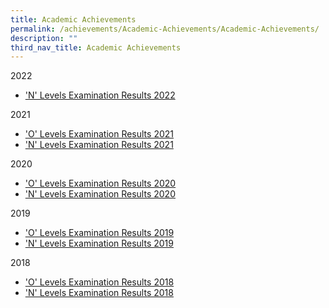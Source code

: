 ```yaml
---
title: Academic Achievements
permalink: /achievements/Academic-Achievements/Academic-Achievements/
description: ""
third_nav_title: Academic Achievements
---
```

2022

*   ['N' Levels Examination Results 2022](/achievements/Academic-Achievements/2022-N-Level-Examination-Results/)

2021

*   ['O' Levels Examination Results 2021](/achievements/Student-Achievements/2021-Olevel-results/)
*   ['N' Levels Examination Results 2021](/achievements/Student-Achievements/2021-Nlevel-results/)

2020

*   ['O' Levels Examination Results 2020](https://zhenghuasec.moe.edu.sg/o-levels-examination-results-2020/)
*   ['N' Levels Examination Results 2020](https://zhenghuasec.moe.edu.sg/n-levels-examination-results-2020/)

2019

*   ['O' Levels Examination Results 2019](https://zhenghuasec.moe.edu.sg/o-levels-examination-results-2019/)
*   ['N' Levels Examination Results 2019](https://zhenghuasec.moe.edu.sg/n-levels-examination-results-2019/)

2018

*   ['O' Levels Examination Results 2018](https://zhenghuasec.moe.edu.sg/o-levels-examination-results-2018/)
*   ['N' Levels Examination Results 2018](https://zhenghuasec.moe.edu.sg/n-levels-examination-results-2018/)